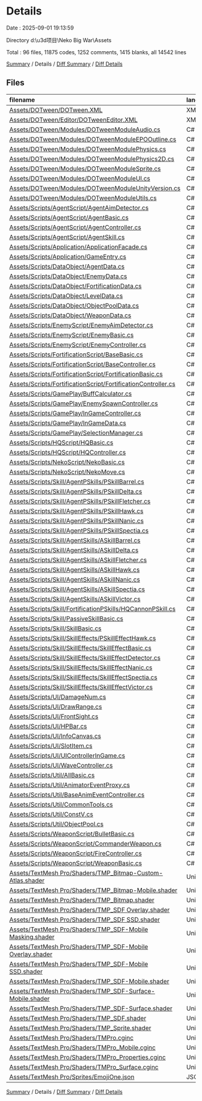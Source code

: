 # Details

Date : 2025-09-01 19:13:59

Directory d:\\u3d项目\\Neko Big War\\Assets

Total : 96 files,  11875 codes, 1252 comments, 1415 blanks, all 14542 lines

[Summary](results.md) / Details / [Diff Summary](diff.md) / [Diff Details](diff-details.md)

## Files
| filename | language | code | comment | blank | total |
| :--- | :--- | ---: | ---: | ---: | ---: |
| [Assets/DOTween/DOTween.XML](/Assets/DOTween/DOTween.XML) | XML | 3,077 | 0 | 1 | 3,078 |
| [Assets/DOTween/Editor/DOTweenEditor.XML](/Assets/DOTween/Editor/DOTweenEditor.XML) | XML | 144 | 0 | 1 | 145 |
| [Assets/DOTween/Modules/DOTweenModuleAudio.cs](/Assets/DOTween/Modules/DOTweenModuleAudio.cs) | C# | 94 | 80 | 25 | 199 |
| [Assets/DOTween/Modules/DOTweenModuleEPOOutline.cs](/Assets/DOTween/Modules/DOTweenModuleEPOOutline.cs) | C# | 109 | 18 | 20 | 147 |
| [Assets/DOTween/Modules/DOTweenModulePhysics.cs](/Assets/DOTween/Modules/DOTweenModulePhysics.cs) | C# | 137 | 60 | 20 | 217 |
| [Assets/DOTween/Modules/DOTweenModulePhysics2D.cs](/Assets/DOTween/Modules/DOTweenModulePhysics2D.cs) | C# | 125 | 51 | 18 | 194 |
| [Assets/DOTween/Modules/DOTweenModuleSprite.cs](/Assets/DOTween/Modules/DOTweenModuleSprite.cs) | C# | 63 | 17 | 14 | 94 |
| [Assets/DOTween/Modules/DOTweenModuleUI.cs](/Assets/DOTween/Modules/DOTweenModuleUI.cs) | C# | 390 | 203 | 70 | 663 |
| [Assets/DOTween/Modules/DOTweenModuleUnityVersion.cs](/Assets/DOTween/Modules/DOTweenModuleUnityVersion.cs) | C# | 254 | 99 | 37 | 390 |
| [Assets/DOTween/Modules/DOTweenModuleUtils.cs](/Assets/DOTween/Modules/DOTweenModuleUtils.cs) | C# | 123 | 27 | 18 | 168 |
| [Assets/Scripts/AgentScript/AgentAimDetector.cs](/Assets/Scripts/AgentScript/AgentAimDetector.cs) | C# | 272 | 13 | 18 | 303 |
| [Assets/Scripts/AgentScript/AgentBasic.cs](/Assets/Scripts/AgentScript/AgentBasic.cs) | C# | 128 | 12 | 11 | 151 |
| [Assets/Scripts/AgentScript/AgentController.cs](/Assets/Scripts/AgentScript/AgentController.cs) | C# | 567 | 56 | 46 | 669 |
| [Assets/Scripts/AgentScript/AgentSkill.cs](/Assets/Scripts/AgentScript/AgentSkill.cs) | C# | 30 | 30 | 8 | 68 |
| [Assets/Scripts/Application/ApplicationFacade.cs](/Assets/Scripts/Application/ApplicationFacade.cs) | C# | 7 | 17 | 1 | 25 |
| [Assets/Scripts/Application/GameEntry.cs](/Assets/Scripts/Application/GameEntry.cs) | C# | 10 | 0 | 3 | 13 |
| [Assets/Scripts/DataObject/AgentData.cs](/Assets/Scripts/DataObject/AgentData.cs) | C# | 24 | 0 | 2 | 26 |
| [Assets/Scripts/DataObject/EnemyData.cs](/Assets/Scripts/DataObject/EnemyData.cs) | C# | 15 | 0 | 2 | 17 |
| [Assets/Scripts/DataObject/FortificationData.cs](/Assets/Scripts/DataObject/FortificationData.cs) | C# | 13 | 0 | 2 | 15 |
| [Assets/Scripts/DataObject/LevelData.cs](/Assets/Scripts/DataObject/LevelData.cs) | C# | 18 | 0 | 2 | 20 |
| [Assets/Scripts/DataObject/ObjectPoolData.cs](/Assets/Scripts/DataObject/ObjectPoolData.cs) | C# | 23 | 0 | 1 | 24 |
| [Assets/Scripts/DataObject/WeaponData.cs](/Assets/Scripts/DataObject/WeaponData.cs) | C# | 19 | 0 | 1 | 20 |
| [Assets/Scripts/EnemyScript/EnemyAimDetector.cs](/Assets/Scripts/EnemyScript/EnemyAimDetector.cs) | C# | 338 | 41 | 14 | 393 |
| [Assets/Scripts/EnemyScript/EnemyBasic.cs](/Assets/Scripts/EnemyScript/EnemyBasic.cs) | C# | 94 | 6 | 9 | 109 |
| [Assets/Scripts/EnemyScript/EnemyController.cs](/Assets/Scripts/EnemyScript/EnemyController.cs) | C# | 210 | 38 | 24 | 272 |
| [Assets/Scripts/FortificationScript/BaseBasic.cs](/Assets/Scripts/FortificationScript/BaseBasic.cs) | C# | 66 | 6 | 8 | 80 |
| [Assets/Scripts/FortificationScript/BaseController.cs](/Assets/Scripts/FortificationScript/BaseController.cs) | C# | 65 | 6 | 7 | 78 |
| [Assets/Scripts/FortificationScript/FortificationBasic.cs](/Assets/Scripts/FortificationScript/FortificationBasic.cs) | C# | 60 | 5 | 6 | 71 |
| [Assets/Scripts/FortificationScript/FortificationController.cs](/Assets/Scripts/FortificationScript/FortificationController.cs) | C# | 89 | 3 | 11 | 103 |
| [Assets/Scripts/GamePlay/BuffCalculator.cs](/Assets/Scripts/GamePlay/BuffCalculator.cs) | C# | 191 | 20 | 17 | 228 |
| [Assets/Scripts/GamePlay/EnemySpawnController.cs](/Assets/Scripts/GamePlay/EnemySpawnController.cs) | C# | 59 | 2 | 9 | 70 |
| [Assets/Scripts/GamePlay/InGameController.cs](/Assets/Scripts/GamePlay/InGameController.cs) | C# | 24 | 11 | 7 | 42 |
| [Assets/Scripts/GamePlay/InGameData.cs](/Assets/Scripts/GamePlay/InGameData.cs) | C# | 267 | 18 | 23 | 308 |
| [Assets/Scripts/GamePlay/SelectionManager.cs](/Assets/Scripts/GamePlay/SelectionManager.cs) | C# | 136 | 2 | 13 | 151 |
| [Assets/Scripts/HQScript/HQBasic.cs](/Assets/Scripts/HQScript/HQBasic.cs) | C# | 12 | 2 | 5 | 19 |
| [Assets/Scripts/HQScript/HQController.cs](/Assets/Scripts/HQScript/HQController.cs) | C# | 12 | 2 | 5 | 19 |
| [Assets/Scripts/NekoScript/NekoBasic.cs](/Assets/Scripts/NekoScript/NekoBasic.cs) | C# | 9 | 4 | 3 | 16 |
| [Assets/Scripts/NekoScript/NekoMove.cs](/Assets/Scripts/NekoScript/NekoMove.cs) | C# | 108 | 13 | 18 | 139 |
| [Assets/Scripts/Skill/AgentPSkills/PSkillBarrel.cs](/Assets/Scripts/Skill/AgentPSkills/PSkillBarrel.cs) | C# | 51 | 0 | 5 | 56 |
| [Assets/Scripts/Skill/AgentPSkills/PSkillDelta.cs](/Assets/Scripts/Skill/AgentPSkills/PSkillDelta.cs) | C# | 28 | 0 | 3 | 31 |
| [Assets/Scripts/Skill/AgentPSkills/PSkillFletcher.cs](/Assets/Scripts/Skill/AgentPSkills/PSkillFletcher.cs) | C# | 18 | 0 | 4 | 22 |
| [Assets/Scripts/Skill/AgentPSkills/PSkillHawk.cs](/Assets/Scripts/Skill/AgentPSkills/PSkillHawk.cs) | C# | 39 | 0 | 5 | 44 |
| [Assets/Scripts/Skill/AgentPSkills/PSkillNanic.cs](/Assets/Scripts/Skill/AgentPSkills/PSkillNanic.cs) | C# | 28 | 0 | 1 | 29 |
| [Assets/Scripts/Skill/AgentPSkills/PSkillSpectia.cs](/Assets/Scripts/Skill/AgentPSkills/PSkillSpectia.cs) | C# | 26 | 0 | 3 | 29 |
| [Assets/Scripts/Skill/AgentSkills/ASkillBarrel.cs](/Assets/Scripts/Skill/AgentSkills/ASkillBarrel.cs) | C# | 39 | 0 | 5 | 44 |
| [Assets/Scripts/Skill/AgentSkills/ASkillDelta.cs](/Assets/Scripts/Skill/AgentSkills/ASkillDelta.cs) | C# | 35 | 0 | 5 | 40 |
| [Assets/Scripts/Skill/AgentSkills/ASkillFletcher.cs](/Assets/Scripts/Skill/AgentSkills/ASkillFletcher.cs) | C# | 39 | 3 | 5 | 47 |
| [Assets/Scripts/Skill/AgentSkills/ASkillHawk.cs](/Assets/Scripts/Skill/AgentSkills/ASkillHawk.cs) | C# | 26 | 0 | 4 | 30 |
| [Assets/Scripts/Skill/AgentSkills/ASkillNanic.cs](/Assets/Scripts/Skill/AgentSkills/ASkillNanic.cs) | C# | 22 | 0 | 4 | 26 |
| [Assets/Scripts/Skill/AgentSkills/ASkillSpectia.cs](/Assets/Scripts/Skill/AgentSkills/ASkillSpectia.cs) | C# | 22 | 0 | 4 | 26 |
| [Assets/Scripts/Skill/AgentSkills/ASkillVictor.cs](/Assets/Scripts/Skill/AgentSkills/ASkillVictor.cs) | C# | 35 | 1 | 3 | 39 |
| [Assets/Scripts/Skill/FortificationPSkills/HQCannonPSkill.cs](/Assets/Scripts/Skill/FortificationPSkills/HQCannonPSkill.cs) | C# | 52 | 0 | 6 | 58 |
| [Assets/Scripts/Skill/PassiveSkillBasic.cs](/Assets/Scripts/Skill/PassiveSkillBasic.cs) | C# | 57 | 6 | 18 | 81 |
| [Assets/Scripts/Skill/SkillBasic.cs](/Assets/Scripts/Skill/SkillBasic.cs) | C# | 88 | 11 | 21 | 120 |
| [Assets/Scripts/Skill/SkillEffects/PSkillEffectHawk.cs](/Assets/Scripts/Skill/SkillEffects/PSkillEffectHawk.cs) | C# | 29 | 5 | 4 | 38 |
| [Assets/Scripts/Skill/SkillEffects/SkillEffectBasic.cs](/Assets/Scripts/Skill/SkillEffects/SkillEffectBasic.cs) | C# | 33 | 6 | 8 | 47 |
| [Assets/Scripts/Skill/SkillEffects/SkillEffectDetector.cs](/Assets/Scripts/Skill/SkillEffects/SkillEffectDetector.cs) | C# | 64 | 4 | 3 | 71 |
| [Assets/Scripts/Skill/SkillEffects/SkillEffectNanic.cs](/Assets/Scripts/Skill/SkillEffects/SkillEffectNanic.cs) | C# | 52 | 3 | 9 | 64 |
| [Assets/Scripts/Skill/SkillEffects/SkillEffectSpectia.cs](/Assets/Scripts/Skill/SkillEffects/SkillEffectSpectia.cs) | C# | 55 | 11 | 10 | 76 |
| [Assets/Scripts/Skill/SkillEffects/SkillEffectVictor.cs](/Assets/Scripts/Skill/SkillEffects/SkillEffectVictor.cs) | C# | 6 | 0 | 2 | 8 |
| [Assets/Scripts/UI/DamageNum.cs](/Assets/Scripts/UI/DamageNum.cs) | C# | 39 | 1 | 4 | 44 |
| [Assets/Scripts/UI/DrawRange.cs](/Assets/Scripts/UI/DrawRange.cs) | C# | 29 | 8 | 5 | 42 |
| [Assets/Scripts/UI/FrontSight.cs](/Assets/Scripts/UI/FrontSight.cs) | C# | 10 | 1 | 2 | 13 |
| [Assets/Scripts/UI/HPBar.cs](/Assets/Scripts/UI/HPBar.cs) | C# | 15 | 0 | 2 | 17 |
| [Assets/Scripts/UI/InfoCanvas.cs](/Assets/Scripts/UI/InfoCanvas.cs) | C# | 126 | 4 | 16 | 146 |
| [Assets/Scripts/UI/SlotItem.cs](/Assets/Scripts/UI/SlotItem.cs) | C# | 107 | 8 | 8 | 123 |
| [Assets/Scripts/UI/UIControllerInGame.cs](/Assets/Scripts/UI/UIControllerInGame.cs) | C# | 249 | 22 | 21 | 292 |
| [Assets/Scripts/UI/WaveController.cs](/Assets/Scripts/UI/WaveController.cs) | C# | 60 | 13 | 10 | 83 |
| [Assets/Scripts/Util/AllBasic.cs](/Assets/Scripts/Util/AllBasic.cs) | C# | 9 | 0 | 2 | 11 |
| [Assets/Scripts/Util/AnimatorEventProxy.cs](/Assets/Scripts/Util/AnimatorEventProxy.cs) | C# | 27 | 5 | 6 | 38 |
| [Assets/Scripts/Util/BaseAnimEventController.cs](/Assets/Scripts/Util/BaseAnimEventController.cs) | C# | 8 | 0 | 1 | 9 |
| [Assets/Scripts/Util/CommonTools.cs](/Assets/Scripts/Util/CommonTools.cs) | C# | 10 | 0 | 2 | 12 |
| [Assets/Scripts/Util/ConstV.cs](/Assets/Scripts/Util/ConstV.cs) | C# | 8 | 0 | 3 | 11 |
| [Assets/Scripts/Util/ObjectPool.cs](/Assets/Scripts/Util/ObjectPool.cs) | C# | 146 | 157 | 10 | 313 |
| [Assets/Scripts/WeaponScript/BulletBasic.cs](/Assets/Scripts/WeaponScript/BulletBasic.cs) | C# | 103 | 26 | 18 | 147 |
| [Assets/Scripts/WeaponScript/CommanderWeapon.cs](/Assets/Scripts/WeaponScript/CommanderWeapon.cs) | C# | 62 | 5 | 7 | 74 |
| [Assets/Scripts/WeaponScript/FireController.cs](/Assets/Scripts/WeaponScript/FireController.cs) | C# | 83 | 5 | 12 | 100 |
| [Assets/Scripts/WeaponScript/WeaponBasic.cs](/Assets/Scripts/WeaponScript/WeaponBasic.cs) | C# | 65 | 3 | 8 | 76 |
| [Assets/TextMesh Pro/Shaders/TMP\_Bitmap-Custom-Atlas.shader](/Assets/TextMesh%20Pro/Shaders/TMP_Bitmap-Custom-Atlas.shader) | UnityShader | 109 | 2 | 33 | 144 |
| [Assets/TextMesh Pro/Shaders/TMP\_Bitmap-Mobile.shader](/Assets/TextMesh%20Pro/Shaders/TMP_Bitmap-Mobile.shader) | UnityShader | 112 | 3 | 31 | 146 |
| [Assets/TextMesh Pro/Shaders/TMP\_Bitmap.shader](/Assets/TextMesh%20Pro/Shaders/TMP_Bitmap.shader) | UnityShader | 109 | 2 | 33 | 144 |
| [Assets/TextMesh Pro/Shaders/TMP\_SDF Overlay.shader](/Assets/TextMesh%20Pro/Shaders/TMP_SDF%20Overlay.shader) | UnityShader | 243 | 4 | 71 | 318 |
| [Assets/TextMesh Pro/Shaders/TMP\_SDF SSD.shader](/Assets/TextMesh%20Pro/Shaders/TMP_SDF%20SSD.shader) | UnityShader | 241 | 4 | 66 | 311 |
| [Assets/TextMesh Pro/Shaders/TMP\_SDF-Mobile Masking.shader](/Assets/TextMesh%20Pro/Shaders/TMP_SDF-Mobile%20Masking.shader) | UnityShader | 188 | 10 | 50 | 248 |
| [Assets/TextMesh Pro/Shaders/TMP\_SDF-Mobile Overlay.shader](/Assets/TextMesh%20Pro/Shaders/TMP_SDF-Mobile%20Overlay.shader) | UnityShader | 183 | 8 | 50 | 241 |
| [Assets/TextMesh Pro/Shaders/TMP\_SDF-Mobile SSD.shader](/Assets/TextMesh%20Pro/Shaders/TMP_SDF-Mobile%20SSD.shader) | UnityShader | 82 | 4 | 21 | 107 |
| [Assets/TextMesh Pro/Shaders/TMP\_SDF-Mobile.shader](/Assets/TextMesh%20Pro/Shaders/TMP_SDF-Mobile.shader) | UnityShader | 183 | 8 | 50 | 241 |
| [Assets/TextMesh Pro/Shaders/TMP\_SDF-Surface-Mobile.shader](/Assets/TextMesh%20Pro/Shaders/TMP_SDF-Surface-Mobile.shader) | UnityShader | 103 | 8 | 28 | 139 |
| [Assets/TextMesh Pro/Shaders/TMP\_SDF-Surface.shader](/Assets/TextMesh%20Pro/Shaders/TMP_SDF-Surface.shader) | UnityShader | 122 | 4 | 33 | 159 |
| [Assets/TextMesh Pro/Shaders/TMP\_SDF.shader](/Assets/TextMesh%20Pro/Shaders/TMP_SDF.shader) | UnityShader | 243 | 4 | 71 | 318 |
| [Assets/TextMesh Pro/Shaders/TMP\_Sprite.shader](/Assets/TextMesh%20Pro/Shaders/TMP_Sprite.shader) | UnityShader | 97 | 0 | 20 | 117 |
| [Assets/TextMesh Pro/Shaders/TMPro.cginc](/Assets/TextMesh%20Pro/Shaders/TMPro.cginc) | UnityShader | 63 | 2 | 20 | 85 |
| [Assets/TextMesh Pro/Shaders/TMPro\_Mobile.cginc](/Assets/TextMesh%20Pro/Shaders/TMPro_Mobile.cginc) | UnityShader | 122 | 2 | 34 | 158 |
| [Assets/TextMesh Pro/Shaders/TMPro\_Properties.cginc](/Assets/TextMesh%20Pro/Shaders/TMPro_Properties.cginc) | UnityShader | 62 | 10 | 14 | 86 |
| [Assets/TextMesh Pro/Shaders/TMPro\_Surface.cginc](/Assets/TextMesh%20Pro/Shaders/TMPro_Surface.cginc) | UnityShader | 76 | 7 | 19 | 102 |
| [Assets/TextMesh Pro/Sprites/EmojiOne.json](/Assets/TextMesh%20Pro/Sprites/EmojiOne.json) | JSON | 155 | 0 | 2 | 157 |

[Summary](results.md) / Details / [Diff Summary](diff.md) / [Diff Details](diff-details.md)